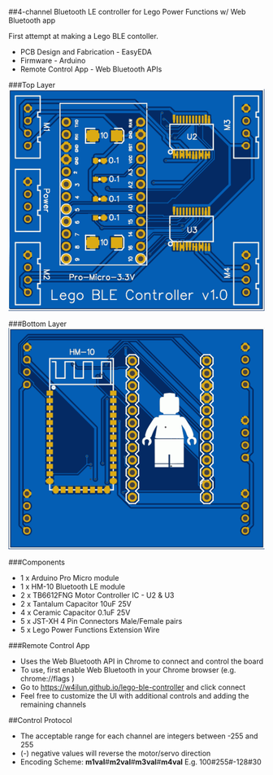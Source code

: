 ##4-channel Bluetooth LE controller for Lego Power Functions w/ Web Bluetooth app

First attempt at making a Lego BLE contoller.

* PCB Design and Fabrication - EasyEDA
* Firmware - Arduino
* Remote Control App - Web Bluetooth APIs

###Top Layer
![Top Layer](/hardware/gerber_top.png)

###Bottom Layer
![Bottom Layer](/hardware/gerber_bottom.png)

###Components
* 1 x Arduino Pro Micro module
* 1 x HM-10 Bluetooth LE module
* 2 x TB6612FNG Motor Controller IC - U2 & U3
* 2 x Tantalum Capacitor 10uF 25V
* 4 x Ceramic Capacitor 0.1uF 25V
* 5 x JST-XH 4 Pin Connectors Male/Female pairs
* 5 x Lego Power Functions Extension Wire

###Remote Control App
* Uses the Web Bluetooth API in Chrome to connect and control the board
* To use, first enable Web Bluetooth in your Chrome browser (e.g. chrome://flags )
* Go to https://w4ilun.github.io/lego-ble-controller and click connect
* Feel free to customize the UI with additional controls and adding the remaining channels

##Control Protocol
* The acceptable range for each channel are integers between -255 and 255
* (-) negative values will reverse the motor/servo direction
* Encoding Scheme: **m1val**#**m2val**#**m3val**#**m4val** E.g. 100#255#-128#30
